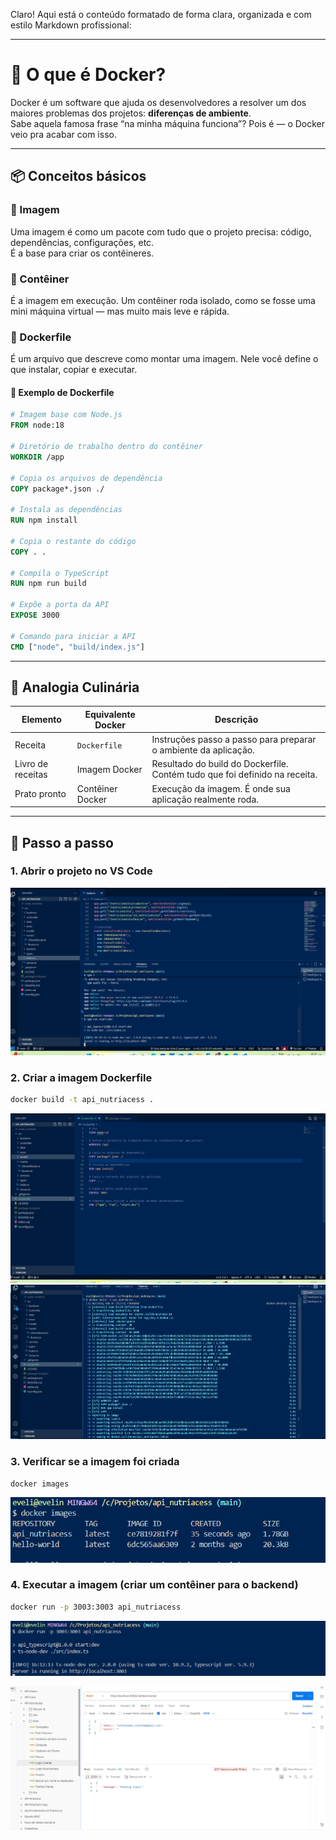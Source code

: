 Claro! Aqui está o conteúdo formatado de forma clara, organizada e com estilo Markdown profissional:

---

# 🐳 O que é Docker?

Docker é um software que ajuda os desenvolvedores a resolver um dos maiores problemas dos projetos: **diferenças de ambiente**.  
Sabe aquela famosa frase “na minha máquina funciona”? Pois é — o Docker veio pra acabar com isso.

---

## 📦 Conceitos básicos

### 🔹 Imagem
Uma imagem é como um pacote com tudo que o projeto precisa: código, dependências, configurações, etc.  
É a base para criar os contêineres.

### 🔹 Contêiner
É a imagem em execução. Um contêiner roda isolado, como se fosse uma mini máquina virtual — mas muito mais leve e rápida.

### 🔹 Dockerfile
É um arquivo que descreve como montar uma imagem. Nele você define o que instalar, copiar e executar.

#### 🧱 Exemplo de Dockerfile

```Dockerfile
# Imagem base com Node.js
FROM node:18

# Diretório de trabalho dentro do contêiner
WORKDIR /app

# Copia os arquivos de dependência
COPY package*.json ./

# Instala as dependências
RUN npm install

# Copia o restante do código
COPY . .

# Compila o TypeScript
RUN npm run build

# Expõe a porta da API
EXPOSE 3000

# Comando para iniciar a API
CMD ["node", "build/index.js"]
```

---

## 🍳 Analogia Culinária

| Elemento           | Equivalente Docker   | Descrição                                                                 |
|--------------------|----------------------|---------------------------------------------------------------------------|
| Receita            | `Dockerfile`         | Instruções passo a passo para preparar o ambiente da aplicação.          |
| Livro de receitas  | Imagem Docker        | Resultado do build do Dockerfile. Contém tudo que foi definido na receita. |
| Prato pronto       | Contêiner Docker     | Execução da imagem. É onde sua aplicação realmente roda.                 |

---

## 🧭 Passo a passo

### 1. Abrir o projeto no VS Code

![VSCode](/imgs/image1.png)




### 2. Criar a imagem Dockerfile

```bash
docker build -t api_nutriacess .
```

![alt text](/imgs/image2.png)
![alt text](/imgs/image-1.png)



### 3. Verificar se a imagem foi criada

```bash
docker images
```
![alt text](/imgs/image4.png)

### 4. Executar a imagem (criar um contêiner para o backend)

```bash
docker run -p 3003:3003 api_nutriacess
```

![alt text](/imgs/image3.png)

![alt text](/imgs/image5.png)